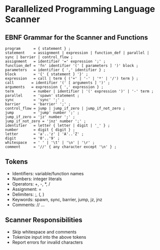 # Parallelized Programming Language Scanner

## EBNF Grammar for the Scanner and Functions

```
program      = { statement } ;
statement    = assignment | expression | function_def | parallel | sync | barrier | control_flow ;
assignment   = identifier '=' expression ';' ;
function_def = 'fn' identifier '(' [ parameters ] ')' block ;
parameters   = identifier { ',' identifier } ;
block        = '{' { statement } '}' ;
expression   = call | term { ('+' | '-' | '*' | '/') term } ;
call        = identifier '(' [ arguments ] ')' ;
arguments   = expression { ',' expression } ;
term         = number | identifier | '(' expression ')' | '-' term ;
parallel     = 'spawn' statement ;
sync         = 'sync' ';' ;
barrier      = 'barrier' ';' ;
control_flow = jump | jump_if_zero | jump_if_not_zero ;
jump         = 'jump' number ';' ;
jump_if_zero = 'jz' number ';' ;
jump_if_not_zero = 'jnz' number ';' ;
identifier   = letter { letter | digit | '_' } ;
number       = digit { digit } ;
letter       = 'a'..'z' | 'A'..'Z' ;
digit        = '0'..'9' ;
whitespace   = ' ' | '\t' | '\n' | '\r' ;
comment      = '//' { any character except '\n' } ;
```

## Tokens
- Identifiers: variable/function names
- Numbers: integer literals
- Operators: +, -, *, /
- Assignment: =
- Delimiters: ;, (, )
- Keywords: spawn, sync, barrier, jump, jz, jnz
- Comments: // ...

## Scanner Responsibilities
- Skip whitespace and comments
- Tokenize input into the above tokens
- Report errors for invalid characters

